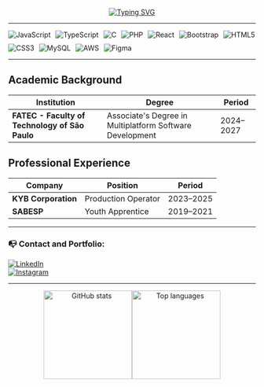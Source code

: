 <p align="center">
  <a href="https://github.com/kaio-sumikawa">
    <img src="https://readme-typing-svg.demolab.com?font=Fira+Code&pause=1000&color=ADFF2F&center=true&vCenter=true&width=435&lines=Hello%2C+World!+I'm+Kaio+Sumikawa" alt="Typing SVG">
  </a>
</p>


<hr>

<div style="display:flex; gap:10px; flex-wrap: wrap;">
  <img src="https://img.shields.io/badge/JavaScript-F7DF1E?style=for-the-badge&logo=javascript&logoColor=black" alt="JavaScript" />
  <img src="https://img.shields.io/badge/TypeScript-3178C6?style=for-the-badge&logo=typescript&logoColor=white" alt="TypeScript" />
  <img src="https://img.shields.io/badge/C-00599C?style=for-the-badge&logo=c&logoColor=white" alt="C" />
  <img src="https://img.shields.io/badge/PHP-777BB4?style=for-the-badge&logo=php&logoColor=white" alt="PHP" />
  <img src="https://img.shields.io/badge/React-20232A?style=for-the-badge&logo=react&logoColor=61DAFB" alt="React" />
  <img src="https://img.shields.io/badge/Bootstrap-7952B3?style=for-the-badge&logo=bootstrap&logoColor=white" alt="Bootstrap" />
  <img src="https://img.shields.io/badge/HTML5-E34F26?style=for-the-badge&logo=html5&logoColor=white" alt="HTML5" />
  <img src="https://img.shields.io/badge/CSS3-1572B6?style=for-the-badge&logo=css3&logoColor=white" alt="CSS3" />
  <img src="https://img.shields.io/badge/MySQL-4479A1?style=for-the-badge&logo=mysql&logoColor=white" alt="MySQL" />
  <img src="https://img.shields.io/badge/AWS-232F3E?style=for-the-badge&logo=amazonaws&logoColor=white" alt="AWS" />
  <img src="https://img.shields.io/badge/Figma-F24E1E?style=for-the-badge&logo=figma&logoColor=white" alt="Figma" />
</div>

<hr>

## Academic Background  

| Institution                                      | Degree                                      | Period        |
|--------------------------------------------------|---------------------------------------------|---------------|
| **FATEC - Faculty of Technology of São Paulo**   | Associate's Degree in Multiplatform Software Development | 2024–2027  |


## Professional Experience

| Company           | Position          | Period     |
|-------------------|-------------------|------------|
| **KYB Corporation** | Production Operator | 2023–2025  |
| **SABESP**          | Youth Apprentice    | 2019–2021  |

<hr>

<h3>📭 Contact and Portfolio:</h3>

<a href="https://www.linkedin.com/in/kaio-sumikawa/" target="_blank"><img src="https://img.shields.io/badge/LinkedIn-0A66C2?style=for-the-badge&logo=linkedin&logoColor=white" alt="LinkedIn" style="display: block;"></a><a href="https://www.instagram.com/toshiyuki.ks/" target="_blank"><img src="https://img.shields.io/badge/Instagram-E4405F?style=for-the-badge&logo=instagram&logoColor=white" alt="Instagram" style="display: block;"></a>


<hr>

<p align="center"><a href="https://github.com/KaioSumikawa" target="_blank"><img height="180em" style="display:inline-block" src="https://github-readme-stats.vercel.app/api?username=KaioSumikawa&show_icons=true&theme=dark&include_all_commits=true&count_private=true&title_color=ADFF2F&text_color=ADFF2F&icon_color=ADFF2F&border_color=0d1117" alt="GitHub stats"/></a><a href="https://github.com/KaioSumikawa?tab=languages" target="_blank"><img height="180em" style="display:inline-block" src="https://github-readme-stats.vercel.app/api/top-langs/?username=KaioSumikawa&layout=compact&langs_count=16&theme=dark&title_color=ADFF2F&text_color=ADFF2F&icon_color=ADFF2F&border_color=0d1117" alt="Top languages"/></a></p>
